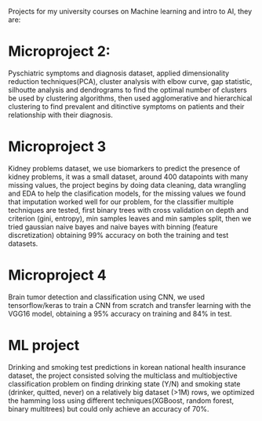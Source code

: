 Projects for my university courses on Machine learning and intro to AI, they are:
# Microproject 2:
Pyschiatric symptoms and diagnosis dataset, applied dimensionality reduction techniques(PCA),
cluster analysis with elbow curve, gap statistic, silhoutte analysis and dendrograms to find
the optimal number of clusters be used by clustering algorithms, then used agglomerative and
hierarchical clustering to find prevalent and ditinctive symptoms on patients and their 
relationship with their diagnosis.
# Microproject 3
Kidney problems dataset, we use biomarkers to predict the presence of kidney problems, it was
a small dataset, around 400 datapoints with many missing values, the project begins by doing
data cleaning, data wrangling and EDA to help the clasification models, for the missing values
we found that imputation worked well for our problem, for the classifier multiple techniques are
tested, first binary trees with cross validation on depth and criterion (gini, entropy), min samples
leaves and min samples split, then we tried gaussian naive bayes and naive bayes with binning
(feature discretization) obtaining 99% accuracy on both the training and test datasets.
# Microproject 4
Brain tumor detection and classification using CNN, we used tensorflow/keras to train a CNN from
scratch and transfer learning with the VGG16 model, obtaining a 95% accuracy on training and
84% in test.
# ML project
Drinking and smoking test predictions in korean national health insurance dataset, the project
consisted solving the multiclass and multiobjective classification problem on finding drinking
state (Y/N) and smoking state (drinker, quitted, never) on a relatively big dataset (>1M) rows,
we optimized the hamming loss using different techniques(XGBoost, random forest, binary multitrees)
but could only achieve an accuracy of 70%.
